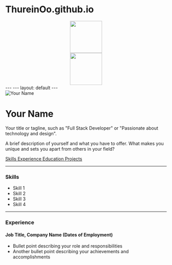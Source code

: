 # ThureinOo.github.io
<div id="header" align="center">
  <img src="https://media.giphy.com/media/M9gbBd9nbDrOTu1Mqx/giphy.gif" width="100"/>
</div>

<div id="header" align="center">
  <img src="https://img.shields.io/badge/LinkedIn-blue" width="100"/>
</div>
---
---
layout: default
---

<div class="row">
  <div class="col-md-3">
    <img src="your_image.jpg" alt="Your Name" class="img-responsive img-thumbnail">
  </div>
  <div class="col-md-9">
    <h1 class="title">Your Name</h1>
    <p class="lead">Your title or tagline, such as "Full Stack Developer" or "Passionate about technology and design".</p>
    <p>A brief description of yourself and what you have to offer. What makes you unique and sets you apart from others in your field?</p>
    <p>
      <a href="#skills" class="btn btn-primary btn-lg">
        <i class="fa fa-rocket"></i> Skills
      </a>
      <a href="#experience" class="btn btn-primary btn-lg">
        <i class="fa fa-briefcase"></i> Experience
      </a>
      <a href="#education" class="btn btn-primary btn-lg">
        <i class="fa fa-university"></i> Education
      </a>
      <a href="#projects" class="btn btn-primary btn-lg">
        <i class="fa fa-folder"></i> Projects
      </a>
    </p>
  </div>
</div>

<hr>

<div class="row">
  <div class="col-md-3">
    <h3 id="skills">Skills</h3>
  </div>
  <div class="col-md-9">
    <ul class="list-group">
      <li class="list-group-item">
        <i class="fa fa-check"></i> Skill 1
      </li>
      <li class="list-group-item">
        <i class="fa fa-check"></i> Skill 2
      </li>
      <li class="list-group-item">
        <i class="fa fa-check"></i> Skill 3
      </li>
      <li class="list-group-item">
        <i class="fa fa-check"></i> Skill 4
      </li>
    </ul>
  </div>
</div>

<hr>

<div class="row">
  <div class="col-md-3">
    <h3 id="experience">Experience</h3>
  </div>
  <div class="col-md-9">
    <div class="panel panel-default">
      <div class="panel-heading">
        <h4 class="panel-title">Job Title, Company Name (Dates of Employment)</h4>
      </div>
      <div class="panel-body">
        <ul>
          <li>
            <i class="fa fa-caret-right"></i> Bullet point describing your role and responsibilities
          </li>
          <li>
            <i class="fa fa-caret-right"></i> Another bullet point describing your achievements and accomplishments
          </li>
        </ul>
